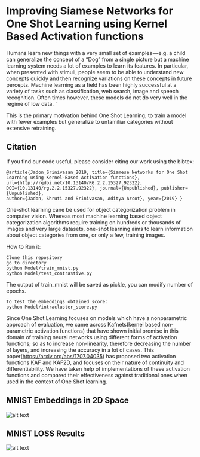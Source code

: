 # Improving Siamese Networks for One Shot Learning using Kernel Based Activation functions
Humans learn new things with a very small set of examples — e.g. a child can generalize the concept of a “Dog” from a single picture but a machine learning system needs a lot of examples to learn its features. In particular, when presented with stimuli, people seem to be able to understand new concepts quickly and then recognize variations on these concepts in future percepts. Machine learning as a field has been highly successful at a variety of tasks such as classification, web search, image and speech recognition. Often times however, these models do not do very well in the regime of low data. ‘

This is the primary motivation behind One Shot Learning; to train a model with fewer examples but generalize to unfamiliar categories without extensive retraining.

## Citation
If you find our code useful, please consider citing our work using the bibtex:
```
@article{Jadon_Srinivasan_2019, title={Siamese Networks for One Shot Learning using Kernel-Based Activation functions}, 
url={http://rgdoi.net/10.13140/RG.2.2.15327.92322}, 
DOI={10.13140/rg.2.2.15327.92322}, journal={Unpublished}, publisher={Unpublished}, 
author={Jadon, Shruti and Srinivasan, Aditya Arcot}, year={2019} }
```

One-shot learning cane be used for object categorization problem in computer vision. Whereas most machine learning based object categorization algorithms require training on hundreds or thousands of images and very large datasets, one-shot learning aims to learn information about object categories from one, or only a few, training images.

How to Run it:
```
Clone this repository
go to directory
python Model/train_mnist.py 
python Model/test_contrastive.py
```
The output of train_mnist will be saved as pickle, you can modify number of epochs.
```
To test the embeddings obtained score:
python Model/intracluster_score.py
```

Since One Shot Learning focuses on models which have a nonparametric approach of evaluation, we came across Kafnets(kernel based non-parametric activation functions) that have shown initial promise in this domain of training neural networks using different forms of activation functions; so as to increase non-linearity, therefore decreasing the number of layers, and increasing the accuracy in a lot of cases. This paper(https://arxiv.org/abs/1707.04035) has proposed two activation functions KAF and KAF2D, and focuses on their nature of continuity and differentiability. We have taken help of implementations of these activation functions and compared their effectiveness against traditional ones when used in the context of One Shot learning.

## MNIST Embeddings in 2D Space
![alt text](https://github.com/shruti-jadon/Siamese-Network-for-One-shot-Learning/blob/master/Images/embeddings_Combined.jpg)
## MNIST LOSS Results
![alt text](https://github.com/shruti-jadon/Siamese-Network-for-One-shot-Learning/blob/master/Images/MNISTLoss.jpg)
